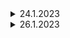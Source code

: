 <details>
    <summary>
    24.1.2023
    </summary>

## Learning

## Project (Multi-vendor)
- Backend
    - supplier(CRUD) 
    - api

</details>
<details>
    <summary>
    26.1.2023
    </summary>

## Learning
- sanctum
## Project (Multi-vendor)

- login,register,logout(with token)


</details>